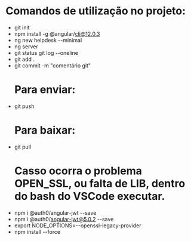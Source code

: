  # Comandos de utilização no projeto:
 - git init 
 - npm install -g @angular/cli@12.0.3 
 - ng new helpdesk --minimal
 - ng server
 - git status git log --oneline
 - git add .
 - git commit -m "comentário git"
   # Para enviar:
 - git push
   # Para baixar:
 - git pull
   # Casso ocorra o problema OPEN_SSL, ou falta de LIB, dentro do bash do VSCode executar.
 - npm i @auth0/angular-jwt --save 
 - npm i @auth0/angular-jwt@5.0.2 --save
 - export NODE_OPTIONS=--openssl-legacy-provider
 - npm install --force 

